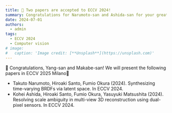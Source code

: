 ```yaml
---
title: 🎉 Two papers are accepted to ECCV 2024!
summary: Congratulations for Narumoto-san and Ashida-san for your great works!
date: 2024-07-01
authors:
  - admin
tags:
  - ECCV 2024
  - Computer vision
# image:
#   caption: 'Image credit: [**Unsplash**](https://unsplash.com)'
---
```


🎉 Congratulations, Yang-san and Makabe-san! We will present the following papers in ECCV 2025 Milano🍕

- Takuto Narumoto, Hiroaki Santo, Fumio Okura (2024). Synthesizing time-varying BRDFs via latent space. In ECCV 2024.
- Kohei Ashida, Hiroaki Santo, Fumio Okura, Yasuyuki Matsushita (2024). Resolving scale ambiguity in multi-view 3D reconstruction using dual-pixel sensors. In ECCV 2024.